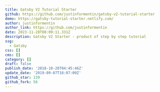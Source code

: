 ```yaml
---
title: Gatsby V2 Tutorial Starter
github: https://github.com/justinformentin/gatsby-v2-tutorial-starter
demo: https://gatsby-tutorial-starter.netlify.com/
author: justinformentin
author_link: https://github.com/justinformentin
date: 2023-11-28T08:09:11.331Z
description: Gatsby V2 Starter - product of step by step tutorial
ssg:
  - Gatsby
css: []
cms: []
category: []
draft: false
publish_date: '2018-10-28T04:45:46Z'
update_date: '2019-09-07T18:07:09Z'
github_star: 139
github_fork: 56
---
```

